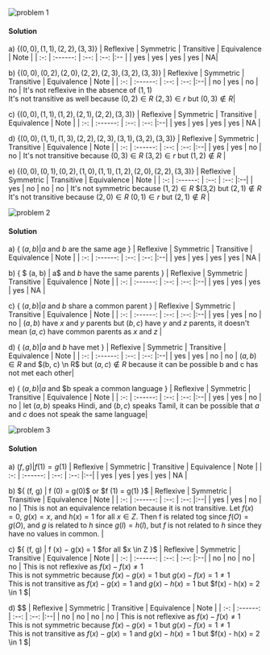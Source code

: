 ![problem 1](https://github.com/jigjnasu/discrete_mathematics_and_its_applications/blob/master/chapter_9_relations/9.5_equivalence_relations/repo/problem_1.png)
#### Solution

a) $\{ (0, 0), (1, 1), (2, 2), (3, 3) \}$
| Reflexive    | Symmetric | Transitive | Equivalence | Note |
| :-: | :------: | :--: | :--: |:-- |
| yes  | yes | yes | yes | NA|

b) $\{ (0, 0), (0, 2), (2, 0), (2, 2), (2, 3), (3, 2), (3, 3) \}$
| Reflexive    | Symmetric | Transitive | Equivalence | Note |
| :-: | :------: | :--: | :--: |:--|
| no  | yes | no | no | It's not reflexive in the absence of $(1,1)$ </br> It's not transitive as well because $(0,2) \in R$ $(2,3) \in r$ but $(0,3) \notin R$|

c) $\{ (0, 0), (1, 1), (1, 2), (2, 1), (2, 2), (3, 3) \}$
| Reflexive    | Symmetric | Transitive | Equivalence | Note |
| :-: | :------: | :--: | :--: |:--|
| yes  | yes | yes | yes | NA | 

d) $\{ (0, 0), (1, 1), (1, 3), (2, 2), (2, 3), (3, 1), (3, 2),(3, 3) \}$
| Reflexive    | Symmetric | Transitive | Equivalence | Note |
| :-: | :------: | :--: | :--: |:--|
| yes  | yes | no | no | It's not transitive because $(0,3) \in R$ $(3,2) \in r$ but $(1,2) \notin R$ | 

e) $\{ (0, 0), (0, 1), (0, 2), (1, 0), (1, 1), (1, 2), (2, 0),(2, 2), (3, 3) \}$
| Reflexive    | Symmetric | Transitive | Equivalence | Note |
| :-: | :------: | :--: | :--: |:--|
| yes  | no | no | no | It's not symmetric because $(1,2) \in R$ $(3,2) but $(2,1) \notin R$ </br> It's not transitive because $(2,0) \in R$ $(0,1) \in r$ but $(2,1) \notin R$ | 

![problem 2](https://github.com/jigjnasu/discrete_mathematics_and_its_applications/blob/master/chapter_9_relations/9.5_equivalence_relations/repo/problem_2.png)
#### Solution

a) { $(a,b) | a$ and $b$ are the same age }
| Reflexive    | Symmetric | Transitive | Equivalence | Note |
| :-: | :------: | :--: | :--: |:--|
| yes  | yes | yes | yes | NA | 

b) { $ (a, b) | a$ and $b$ have the same parents }
| Reflexive    | Symmetric | Transitive | Equivalence | Note |
| :-: | :------: | :--: | :--: |:--|
| yes  | yes | yes | yes | NA | 

c) { $(a, b) | a$ and $b$ share a common parent }
| Reflexive    | Symmetric | Transitive | Equivalence | Note |
| :-: | :------: | :--: | :--: |:--|
| yes  | yes | no | no | $(a,b)$ have $x$ and $y$ parents but $(b, c)$ have $y$ and $z$ parents, it doesn't mean $(a, c)$ have common parents as $x$ and $z$ |

d) { $(a, b) | a$ and $b$ have met }
| Reflexive    | Symmetric | Transitive | Equivalence | Note |
| :-: | :------: | :--: | :--: |:--|
| yes  | yes | no | no | $(a, b) \in R$ and $(b, c) \n R$ but $(a, c) \notin R$ because it can be possible b and c has not met each other|

e) { $(a, b) | a$ and $b speak a common language }
| Reflexive    | Symmetric | Transitive | Equivalence | Note |
| :-: | :------: | :--: | :--: |:--|
| yes  | yes | no | no | let $(a,b)$ speaks Hindi, and $(b, c)$ speaks Tamil, it can be possible that $a$ and $c$ does not speak the same language|

![problem 3](https://github.com/jigjnasu/discrete_mathematics_and_its_applications/blob/master/chapter_9_relations/9.5_equivalence_relations/repo/problem_3.png)
#### Solution

a) ${ (f, g) | f (1) = g(1) }$
| Reflexive    | Symmetric | Transitive | Equivalence | Note |
| :-: | :------: | :--: | :--: |:--|
| yes  | yes | yes | yes | NA | 

b) ${ (f, g) | f (0) = g(0)$ or $f (1) = g(1) }$
| Reflexive    | Symmetric | Transitive | Equivalence | Note |
| :-: | :------: | :--: | :--: |:--|
| yes  | yes | no | no | This is not an equivalence relation because it is not transitive. Let $f(x) = 0$, $g(x) = x$, and $h(x) = 1$ for all $x \in Z$. Then f is related tog since $f(O) = g(O)$, and $g$ is related to $h$ since $g(l) = h(l)$, but $f$ is not related to $h$ since they have no values in common. | 

c) ${ (f, g) | f (x) − g(x) = 1 $for all $x \in Z }$
| Reflexive    | Symmetric | Transitive | Equivalence | Note |
| :-: | :------: | :--: | :--: |:--|
| no  | no | no | no | This is not reflexive as $f(x) - f(x) \ne 1$ </br> This is not symmetric because $f(x) - g(x) = 1$ but $g(x) - f(x) = 1 \ne 1$ <br> This is not transitive as $f(x) - g(x) = 1$ and $g(x) - h(x) = 1$ but $f(x) - h(x) = 2 \in 1 $| 

d) $$
| Reflexive    | Symmetric | Transitive | Equivalence | Note |
| :-: | :------: | :--: | :--: |:--|
| no  | no | no | no | This is not reflexive as $f(x) - f(x) \ne 1$ </br> This is not symmetric because $f(x) - g(x) = 1$ but $g(x) - f(x) = 1 \ne 1$ <br> This is not transitive as $f(x) - g(x) = 1$ and $g(x) - h(x) = 1$ but $f(x) - h(x) = 2 \in 1 $| 
